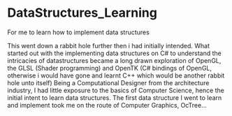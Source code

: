 # DataStructures_Learning
For me to learn how to implement data structures

This went down a rabbit hole further then i had initially intended.
What started out with the implementing data structures on C# to understand the intricacies of datastructures
became a long drawn exploration of OpenGL, the GLSL (Shader programming) and OpenTK (C# bindings of OpenGL, otherwise i would have gone and learnt C++ which would be another rabbit hole unto itself)
Being a Computational Designer from the architecture industry, I had little exposure to the basics of Computer Science, hence the initial intent to learn data structures.
The first data structure I went to learn and implement took me on the route of Computer Graphics, OcTree...
